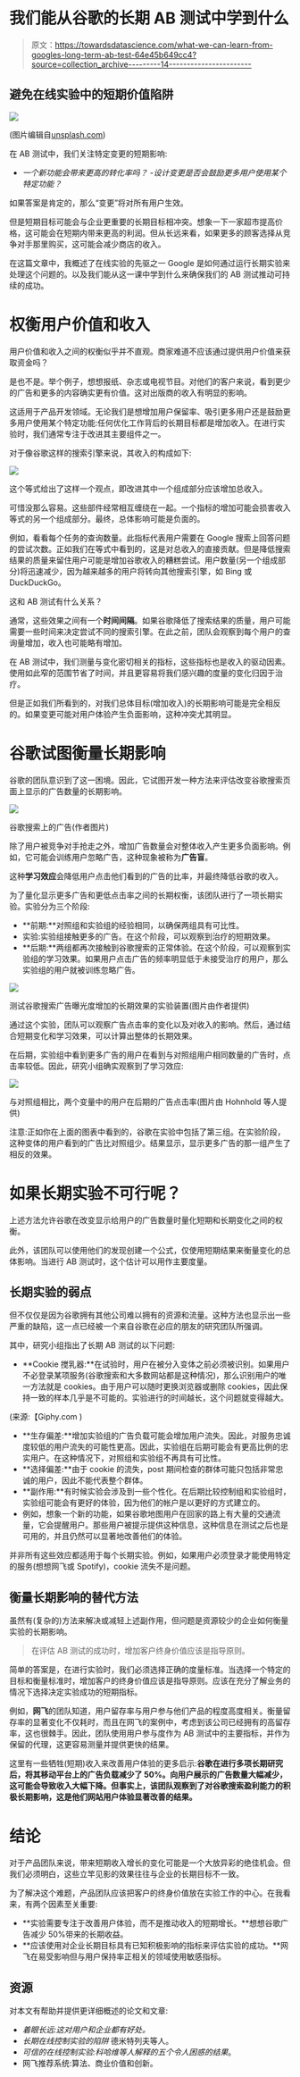 # 我们能从谷歌的长期 AB 测试中学到什么

> 原文：<https://towardsdatascience.com/what-we-can-learn-from-googles-long-term-ab-test-64e45b649cc4?source=collection_archive---------14----------------------->

## 避免在线实验中的短期价值陷阱

![](img/f746c8d230bbcfc575f0745a1c9d8749.png)

(图片编辑自[unsplash.com](https://unsplash.com/photos/u3ZUSIH_eis))

在 AB 测试中，我们关注特定变更的短期影响:

- *一个新功能会带来更高的转化率吗？
-设计变更是否会鼓励更多用户使用某个特定功能？*

如果答案是肯定的，那么“变更”将对所有用户生效。

但是短期目标可能会与企业更重要的长期目标相冲突。想象一下一家超市提高价格，这可能会在短期内带来更高的利润。但从长远来看，如果更多的顾客选择从竞争对手那里购买，这可能会减少商店的收入。

在这篇文章中，我概述了在线实验的先驱之一 Google 是如何通过运行长期实验来处理这个问题的。以及我们能从这一课中学到什么来确保我们的 AB 测试推动可持续的成功。

# 权衡用户价值和收入

用户价值和收入之间的权衡似乎并不直观。商家难道不应该通过提供用户价值来获取资金吗？

是也不是。举个例子，想想报纸、杂志或电视节目。对他们的客户来说，看到更少的广告和更多的内容确实更有价值。这对出版商的收入有明显的影响。

这适用于产品开发领域。无论我们是想增加用户保留率、吸引更多用户还是鼓励更多用户使用某个特定功能:任何优化工作背后的长期目标都是增加收入。在进行实验时，我们通常专注于改进其主要组件之一。

对于像谷歌这样的搜索引擎来说，其收入的构成如下:

![](img/a74345b34f32a8c7fede6bdfdfccd70a.png)

这个等式给出了这样一个观点，即改进其中一个组成部分应该增加总收入。

可惜没那么容易。这些部件经常相互缠绕在一起。一个指标的增加可能会损害收入等式的另一个组成部分。最终，总体影响可能是负面的。

例如，看看每个任务的查询数量。此指标代表用户需要在 Google 搜索上回答问题的尝试次数。正如我们在等式中看到的，这是对总收入的直接贡献。但是降低搜索结果的质量来留住用户可能是增加谷歌收入的糟糕尝试。用户数量(另一个组成部分)将迅速减少，因为越来越多的用户将转向其他搜索引擎，如 Bing 或 DuckDuckGo。

这和 AB 测试有什么关系？

通常，这些效果之间有一个**时间间隔**。如果谷歌降低了搜索结果的质量，用户可能需要一些时间来决定尝试不同的搜索引擎。在此之前，团队会观察到每个用户的查询量增加，收入也可能略有增加。

在 AB 测试中，我们测量与变化密切相关的指标，这些指标也是收入的驱动因素。使用如此窄的范围节省了时间，并且更容易将我们感兴趣的度量的变化归因于治疗。

但是正如我们所看到的，对我们总体目标(增加收入)的长期影响可能是完全相反的。如果变更可能对用户体验产生负面影响，这种冲突尤其明显。

# 谷歌试图衡量长期影响

谷歌的团队意识到了这一困境。因此，它试图开发一种方法来评估改变谷歌搜索页面上显示的广告数量的长期影响。

![](img/6df80a553b7bd0b3e39dcb5a53b613e0.png)

谷歌搜索上的广告(作者图片)

除了用户被竞争对手抢走之外，增加广告数量会对整体收入产生更多负面影响。例如，它可能会训练用户忽略广告，这种现象被称为**广告盲**。

这种**学习效应**会降低用户点击他们看到的广告的比率，并最终降低谷歌的收入。

为了量化显示更多广告和更低点击率之间的长期权衡，该团队进行了一项长期实验。实验分为三个阶段:

*   **前期:**对照组和实验组的经验相同，以确保两组具有可比性。
*   实验:实验组接触更多的广告。在这个阶段，可以观察到治疗的短期效果。
*   **后期:**两组都再次接触到谷歌搜索的正常体验。在这个阶段，可以观察到实验组的学习效果。如果用户点击广告的频率明显低于未接受治疗的用户，那么实验组的用户就被训练忽略广告。

![](img/54eeddbe406c4c5dab8d389bb8d131b8.png)

测试谷歌搜索广告曝光度增加的长期效果的实验装置(图片由作者提供)

通过这个实验，团队可以观察广告点击率的变化以及对收入的影响。然后，通过结合短期变化和学习效果，可以计算出整体的长期效果。

在后期，实验组中看到更多广告的用户在看到与对照组用户相同数量的广告时，点击率较低。因此，研究小组确实观察到了学习效应:

![](img/b8b38295cbdbf2b3ade1f4d0a840504a.png)

与对照组相比，两个变量中的用户在后期的广告点击率(图片由 Hohnhold 等人提供)

注意:正如你在上面的图表中看到的，谷歌在实验中包括了第三组。在实验阶段，这种变体的用户看到的广告比对照组少。结果显示，显示更多广告的那一组产生了相反的效果。

# 如果长期实验不可行呢？

上述方法允许谷歌在改变显示给用户的广告数量时量化短期和长期变化之间的权衡。

此外，该团队可以使用他们的发现创建一个公式，仅使用短期结果来衡量变化的总体影响。当进行 AB 测试时，这个估计可以用作主要度量。

## 长期实验的弱点

但不仅仅是因为谷歌拥有其他公司难以拥有的资源和流量。这种方法也显示出一些严重的缺陷，这一点已经被一个来自谷歌在必应的朋友的研究团队所强调。

其中，研究小组指出了长期 AB 测试的以下问题:

*   **Cookie 搅乳器:**在试验时，用户在被分入变体之前必须被识别。如果用户不必登录某项服务(谷歌搜索和大多数网站都是这种情况)，那么识别用户的唯一方法就是 cookies。由于用户可以随时更换浏览器或删除 cookies，因此保持一致的样本几乎是不可能的。实验进行的时间越长，这个问题就变得越大。

(来源:【Giphy.com )

*   **生存偏差:**增加实验组的广告负载可能会增加用户流失。因此，对服务忠诚度较低的用户流失的可能性更高。因此，实验组在后期可能会有更高比例的忠实用户。在这种情况下，对照组和实验组不再具有可比性。
*   **选择偏差:**由于 cookie 的流失，post 期间检查的群体可能只包括非常忠诚的用户，因此不能代表整个群体。
*   **副作用:**有时候实验会涉及到一些个性化。在后期比较控制组和实验组时，实验组可能会有更好的体验，因为他们的帐户是以更好的方式建立的。
*   例如，想象一个新的功能，如果谷歌地图用户在回家的路上有大量的交通流量，它会提醒用户。那些用户被提示提供这种信息，这种信息在测试之后也是可用的，并且仍然可以显著地改善他们的体验。

并非所有这些效应都适用于每个长期实验。例如，如果用户必须登录才能使用特定的服务(想想网飞或 Spotify)，cookie 流失不是问题。

## 衡量长期影响的替代方法

虽然有(复杂的)方法来解决或减轻上述副作用，但问题是资源较少的企业如何衡量实验的长期影响。

> 在评估 AB 测试的成功时，增加客户终身价值应该是指导原则。

简单的答案是，在进行实验时，我们必须选择正确的度量标准。当选择一个特定的目标和衡量标准时，增加客户的终身价值应该是指导原则。应该在充分了解业务的情况下选择决定实验成功的短期指标。

例如，**网飞**的团队知道，用户留存率与用户参与他们产品的程度高度相关。衡量留存率的显著变化不仅耗时，而且在网飞的案例中，考虑到该公司已经拥有的高留存率，这也很棘手。因此，团队使用用户参与度作为 AB 测试中的主要指标，并作为保留的代理，这更容易测量并提供更快的结果。

这里有一些牺牲(短期)收入来改善用户体验的更多启示:**谷歌在进行多项长期研究后，将其移动平台上的广告负载减少了 50%。向用户展示的广告数量大幅减少，这可能会导致收入大幅下降。但事实上，该团队观察到了对谷歌搜索盈利能力的积极长期影响，这是他们网站用户体验显著改善的结果。**

# 结论

对于产品团队来说，带来短期收入增长的变化可能是一个大放异彩的绝佳机会。但我们必须明白，这些立竿见影的效果往往与企业的长期目标不一致。

为了解决这个难题，产品团队应该把客户的终身价值放在实验工作的中心。在我看来，有两个因素至关重要:

*   **实验需要专注于改善用户体验，而不是推动收入的短期增长。**想想谷歌广告减少 50%带来的长期收益。
*   **应该使用对企业长期目标具有已知积极影响的指标来评估实验的成功。**网飞在易受影响但与用户保持率正相关的领域使用敏感指标。

## 资源

对本文有帮助并提供更详细概述的论文和文章:

*   *着眼长远:这对用户和企业都有好处。*
*   *长期在线控制实验的陷阱*
    德米特列夫等人。
*   *可信的在线控制实验:科哈维等人解释的五个令人困惑的结果*。
*   网飞推荐系统:算法、商业价值和创新。